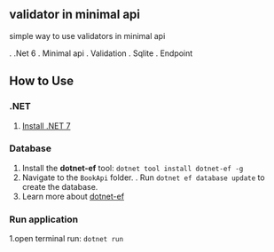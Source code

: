 ## validator in minimal api
simple way to use validators in minimal api 

. .Net 6
. Minimal api
. Validation
. Sqlite
. Endpoint
 
## How to Use

### .NET
1. [Install .NET 7](https://dotnet.microsoft.com/en-us/download)

### Database
1. Install the **dotnet-ef** tool: `dotnet tool install dotnet-ef -g`
1. Navigate to the `BookApi` folder.
    . Run `dotnet ef database update` to create the database.
1. Learn more about [dotnet-ef](https://learn.microsoft.com/en-us/ef/core/cli/dotnet)

### Run application
  1.open terminal run:
    ```
    dotnet run
    ```
